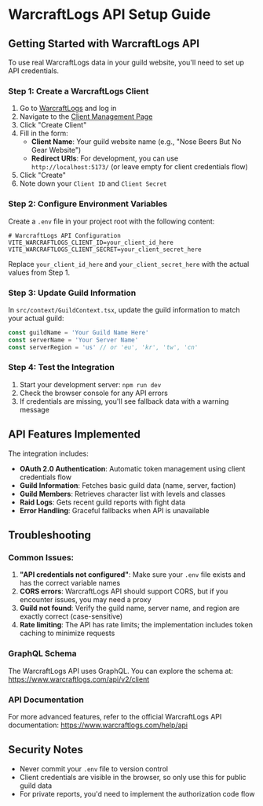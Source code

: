 # WarcraftLogs API Setup Guide

## Getting Started with WarcraftLogs API

To use real WarcraftLogs data in your guild website, you'll need to set up API credentials.

### Step 1: Create a WarcraftLogs Client

1. Go to [WarcraftLogs](https://www.warcraftlogs.com/) and log in
2. Navigate to the [Client Management Page](https://www.warcraftlogs.com/api/clients/)
3. Click "Create Client"
4. Fill in the form:
   - **Client Name**: Your guild website name (e.g., "Nose Beers But No Gear Website")
   - **Redirect URIs**: For development, you can use `http://localhost:5173/` (or leave empty for client credentials flow)
5. Click "Create"
6. Note down your `Client ID` and `Client Secret`

### Step 2: Configure Environment Variables

Create a `.env` file in your project root with the following content:

```env
# WarcraftLogs API Configuration
VITE_WARCRAFTLOGS_CLIENT_ID=your_client_id_here
VITE_WARCRAFTLOGS_CLIENT_SECRET=your_client_secret_here
```

Replace `your_client_id_here` and `your_client_secret_here` with the actual values from Step 1.

### Step 3: Update Guild Information

In `src/context/GuildContext.tsx`, update the guild information to match your actual guild:

```typescript
const guildName = 'Your Guild Name Here'
const serverName = 'Your Server Name'
const serverRegion = 'us' // or 'eu', 'kr', 'tw', 'cn'
```

### Step 4: Test the Integration

1. Start your development server: `npm run dev`
2. Check the browser console for any API errors
3. If credentials are missing, you'll see fallback data with a warning message

## API Features Implemented

The integration includes:

- **OAuth 2.0 Authentication**: Automatic token management using client credentials flow
- **Guild Information**: Fetches basic guild data (name, server, faction)
- **Guild Members**: Retrieves character list with levels and classes
- **Raid Logs**: Gets recent guild reports with fight data
- **Error Handling**: Graceful fallbacks when API is unavailable

## Troubleshooting

### Common Issues:

1. **"API credentials not configured"**: Make sure your `.env` file exists and has the correct variable names
2. **CORS errors**: WarcraftLogs API should support CORS, but if you encounter issues, you may need a proxy
3. **Guild not found**: Verify the guild name, server name, and region are exactly correct (case-sensitive)
4. **Rate limiting**: The API has rate limits; the implementation includes token caching to minimize requests

### GraphQL Schema

The WarcraftLogs API uses GraphQL. You can explore the schema at:
https://www.warcraftlogs.com/api/v2/client

### API Documentation

For more advanced features, refer to the official WarcraftLogs API documentation:
https://www.warcraftlogs.com/help/api

## Security Notes

- Never commit your `.env` file to version control
- Client credentials are visible in the browser, so only use this for public guild data
- For private reports, you'd need to implement the authorization code flow 